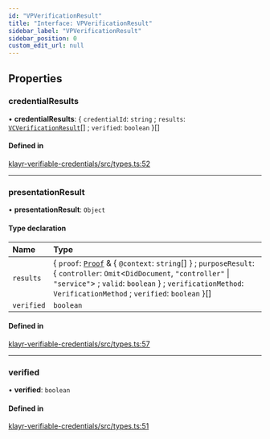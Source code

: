 ```yaml
---
id: "VPVerificationResult"
title: "Interface: VPVerificationResult"
sidebar_label: "VPVerificationResult"
sidebar_position: 0
custom_edit_url: null
---
```


## Properties

### credentialResults

• **credentialResults**: { `credentialId`: `string` ; `results`: [`VCVerificationResult`](VCVerificationResult.md)[] ; `verified`: `boolean`  }[]

#### Defined in

[klayr-verifiable-credentials/src/types.ts:52](https://github.com/aldhosutra/klayr-did/blob/4de9da3/packages/klayr-verifiable-credentials/src/types.ts#L52)

___

### presentationResult

• **presentationResult**: `Object`

#### Type declaration

| Name | Type |
| :------ | :------ |
| `results` | { `proof`: [`Proof`](Proof.md) & { `@context`: `string`[]  } ; `purposeResult`: { `controller`: `Omit`<`DidDocument`, ``"controller"`` \| ``"service"``\> ; `valid`: `boolean`  } ; `verificationMethod`: `VerificationMethod` ; `verified`: `boolean`  }[] |
| `verified` | `boolean` |

#### Defined in

[klayr-verifiable-credentials/src/types.ts:57](https://github.com/aldhosutra/klayr-did/blob/4de9da3/packages/klayr-verifiable-credentials/src/types.ts#L57)

___

### verified

• **verified**: `boolean`

#### Defined in

[klayr-verifiable-credentials/src/types.ts:51](https://github.com/aldhosutra/klayr-did/blob/4de9da3/packages/klayr-verifiable-credentials/src/types.ts#L51)
